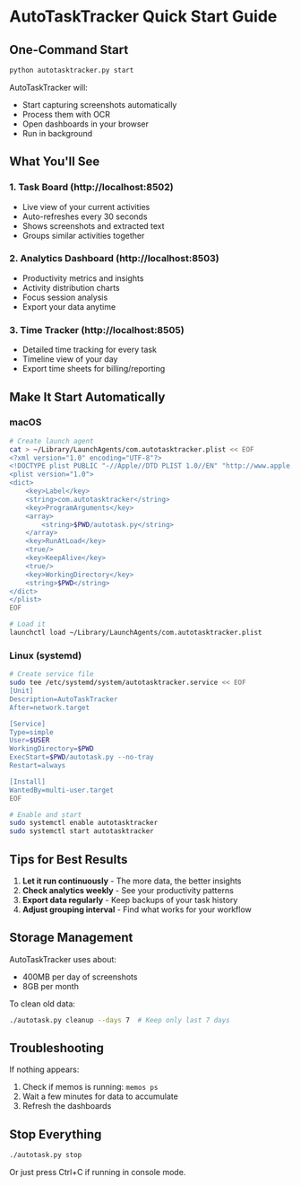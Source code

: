 # AutoTaskTracker Quick Start Guide

## One-Command Start

```bash
python autotasktracker.py start
```

AutoTaskTracker will:
- Start capturing screenshots automatically
- Process them with OCR
- Open dashboards in your browser
- Run in background

## What You'll See

### 1. Task Board (http://localhost:8502)
- Live view of your current activities
- Auto-refreshes every 30 seconds
- Shows screenshots and extracted text
- Groups similar activities together

### 2. Analytics Dashboard (http://localhost:8503)
- Productivity metrics and insights
- Activity distribution charts
- Focus session analysis
- Export your data anytime

### 3. Time Tracker (http://localhost:8505)
- Detailed time tracking for every task
- Timeline view of your day
- Export time sheets for billing/reporting

## Make It Start Automatically

### macOS
```bash
# Create launch agent
cat > ~/Library/LaunchAgents/com.autotasktracker.plist << EOF
<?xml version="1.0" encoding="UTF-8"?>
<!DOCTYPE plist PUBLIC "-//Apple//DTD PLIST 1.0//EN" "http://www.apple.com/DTDs/PropertyList-1.0.dtd">
<plist version="1.0">
<dict>
    <key>Label</key>
    <string>com.autotasktracker</string>
    <key>ProgramArguments</key>
    <array>
        <string>$PWD/autotask.py</string>
    </array>
    <key>RunAtLoad</key>
    <true/>
    <key>KeepAlive</key>
    <true/>
    <key>WorkingDirectory</key>
    <string>$PWD</string>
</dict>
</plist>
EOF

# Load it
launchctl load ~/Library/LaunchAgents/com.autotasktracker.plist
```

### Linux (systemd)
```bash
# Create service file
sudo tee /etc/systemd/system/autotasktracker.service << EOF
[Unit]
Description=AutoTaskTracker
After=network.target

[Service]
Type=simple
User=$USER
WorkingDirectory=$PWD
ExecStart=$PWD/autotask.py --no-tray
Restart=always

[Install]
WantedBy=multi-user.target
EOF

# Enable and start
sudo systemctl enable autotasktracker
sudo systemctl start autotasktracker
```

## Tips for Best Results

1. **Let it run continuously** - The more data, the better insights
2. **Check analytics weekly** - See your productivity patterns
3. **Export data regularly** - Keep backups of your task history
4. **Adjust grouping interval** - Find what works for your workflow

## Storage Management

AutoTaskTracker uses about:
- 400MB per day of screenshots
- 8GB per month

To clean old data:
```bash
./autotask.py cleanup --days 7  # Keep only last 7 days
```

## Troubleshooting

If nothing appears:
1. Check if memos is running: `memos ps`
2. Wait a few minutes for data to accumulate
3. Refresh the dashboards

## Stop Everything

```bash
./autotask.py stop
```

Or just press Ctrl+C if running in console mode.